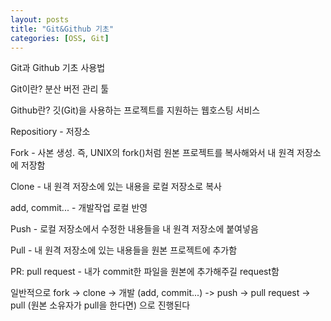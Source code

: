 ```yaml
---
layout: posts
title: "Git&Github 기초"
categories: [OSS, Git]
---
```


Git과 Github 기초 사용법

Git이란? 분산 버전 관리 툴

Github란?  깃(Git)을 사용하는 프로젝트를 지원하는 웹호스팅 서비스

Repositiory - 저장소

Fork - 사본 생성. 즉, UNIX의 fork()처럼 원본 프로젝트를 복사해와서 내 원격 저장소에 저장함

Clone - 내 원격 저장소에 있는 내용을 로컬 저장소로 복사

add, commit... - 개발작업 로컬 반영

Push - 로컬 저장소에서 수정한 내용들을 내 원격 저장소에 붙여넣음

Pull - 내 원격 저장소에 있는 내용들을 원본 프로젝트에 추가함

PR: pull request - 내가 commit한 파일을 원본에 추가해주길 request함



일반적으로 fork -> clone -> 개발 (add, commit...) -> push -> pull request -> pull (원본 소유자가 pull을 한다면) 으로 진행된다
